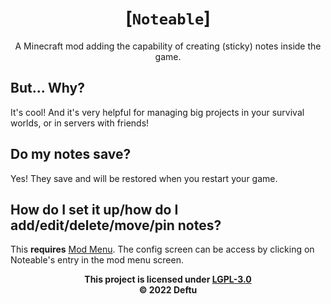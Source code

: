 <div align="center">
<center>

# [`Noteable`]
A Minecraft mod adding the capability of
creating (sticky) notes inside the game.

</center>
</div>

## But... Why?
It's cool! And it's very helpful for managing big projects
in your survival worlds, or in servers with friends!

## Do my notes save?
Yes! They save and will be restored when you restart your
game.

## How do I set it up/how do I add/edit/delete/move/pin notes?
This **requires** [Mod Menu][modmenu]. The config screen can
be access by clicking on Noteable's entry in the mod menu
screen.

<div align="center">
<center>

**This project is licensed under [LGPL-3.0][lgpl]**\
**&copy; 2022 Deftu**

</center>
</div>

[lgpl]: https://www.gnu.org/licenses/lgpl-3.0.en.html
[modmenu]: https://modrinth.com/mod/modmenu/
